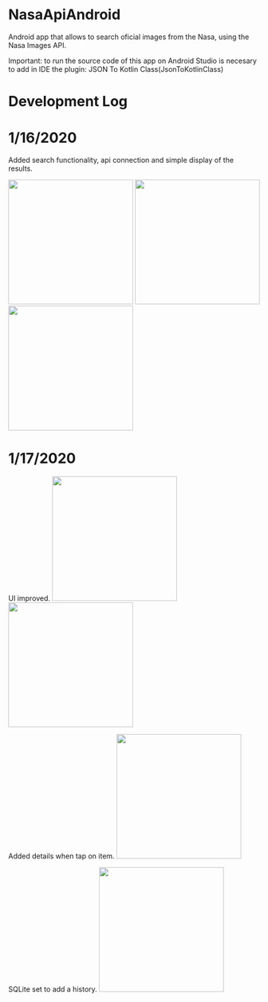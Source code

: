 # NasaApiAndroid
Android app that allows to search oficial images from the Nasa, using the Nasa Images API.

Important: to run the source code of this app on Android Studio is necesary to add in IDE the plugin: JSON To Kotlin Class(JsonToKotlinClass) 

# Development Log
# 1/16/2020
Added search functionality, api connection and simple display of the results.

<image src="images/day1_mainactivity.jpeg" width=250> <image src="images/day1_searchfunc.jpeg" width=250> <image src="images/day1_recyclerview.jpeg" width=250>

# 1/17/2020
UI improved.
<image src="images/day2_mainactivity.jpeg" width=250> <image src="images/day2_recyclerviewsearch.jpeg" width=250>

Added details when tap on item.
<image src="images/day2_itemdetails.jpeg" width=250>

SQLite set to add a history.
<image src="images/day2_history.jpeg" width=250>





